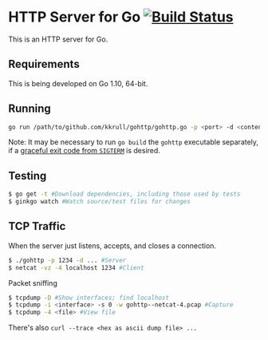 # HTTP Server for Go [![Build Status](https://travis-ci.org/kkrull/gohttp.svg?branch=master)](https://travis-ci.org/kkrull/gohttp)

This is an HTTP server for Go.


## Requirements

This is being developed on Go 1.10, 64-bit.


## Running

```bash
go run /path/to/github.com/kkrull/gohttp/gohttp.go -p <port> -d <content root directory>
```

Note: It may be necessary to run `go build` the `gohttp` executable separately, if a
[graceful exit code from `SIGTERM`](https://stackoverflow.com/questions/11268943/is-it-possible-to-capture-a-ctrlc-signal-and-run-a-cleanup-function-in-a-defe)
is desired.


## Testing

```bash
$ go get -t #Download dependencies, including those used by tests
$ ginkgo watch #Watch source/test files for changes
```


## TCP Traffic

When the server just listens, accepts, and closes a connection.

```bash
$ ./gohttp -p 1234 -d ... #Server
$ netcat -vz -4 localhost 1234 #Client
```

Packet sniffing

```bash
$ tcpdump -D #Show interfaces; find localhost
$ tcpdump -i <interface> -s 0 -w gohttp--netcat-4.pcap #Capture
$ tcpdump -4 <file> #View file
```

There's also `curl --trace <hex as ascii dump file> ...`
